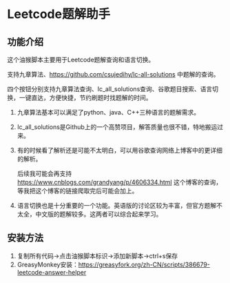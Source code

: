# Leetcode题解助手

## 功能介绍

这个油猴脚本主要用于Leetcode题解查询和语言切换。

支持九章算法、<https://github.com/csujedihy/lc-all-solutions> 中题解的查询。

四个按钮分别支持九章算法查询、lc_all_solutions查询、谷歌题目搜索、语言切换，一键直达，方便快捷，节约刷题时找题解的时间。

1. 九章算法基本可以满足了python、java、C++三种语言的题解需求。

2. lc_all_solutions是Github上的一个高赞项目，解答质量也很不错，特地搬运过来。

3. 有的时候看了解析还是可能不太明白，可以用谷歌查询网络上博客中的更详细的解析。

   后续我可能会再支持<https://www.cnblogs.com/grandyang/p/4606334.html> 这个博客的查询，等我把这个博客的链接爬取完后可能会加上。

4. 语言切换也是十分重要的一个功能。英语版的讨论区较为丰富，但官方题解不太全，中文版的题解较多。这两者可以综合起来学习。

## 安装方法

1. 复制所有代码->点击油猴脚本标识->添加新脚本->ctrl+s保存
2. GreasyMonkey安装：<https://greasyfork.org/zh-CN/scripts/386679-leetcode-answer-helper>

